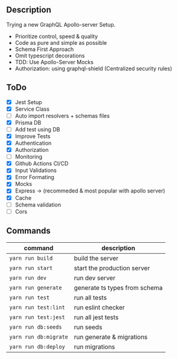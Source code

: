 ## Description

Trying a new GraphQL Apollo-server Setup.

- Prioritize control, speed & quality
- Code as pure and simple as possible
- Schema First Approach
- Omit typescript decorations
- TDD: Use Apollo-Server Mocks
- Authorization: using graphql-shield (Centralized security rules)

## ToDo

- [x] Jest Setup
- [x] Service Class
- [ ] Auto import resolvers + schemas files
- [x] Prisma DB
- [ ] Add test using DB
- [x] Improve Tests
- [x] Authentication
- [x] Authorization
- [ ] Monitoring
- [x] Github Actions CI/CD
- [x] Input Validations
- [x] Error Formating
- [x] Mocks
- [x] Express -> (recommeded & most popular with apollo server)
- [x] Cache
- [ ] Schema validation
- [ ] Cors

## Commands

| command               | description                   |
| --------------------- | ----------------------------- |
| `yarn run build`      | build the server              |
| `yarn run start`      | start the production server   |
| `yarn run dev`        | run dev server                |
| `yarn run generate`   | generate ts types from schema |
| `yarn run test`       | run all tests                 |
| `yarn run test:lint`  | run eslint checker            |
| `yarn run test:jest`  | run all jest tests            |
| `yarn run db:seeds`   | run seeds                     |
| `yarn run db:migrate` | run generate & migrations     |
| `yarn run db:deploy`  | run migrations                |
